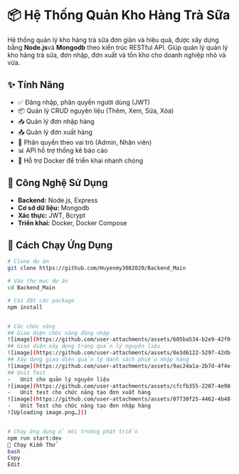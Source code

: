 # 📦 Hệ Thống Quản Kho Hàng Trà Sữa

Hệ thống quản lý kho hàng trà sữa đơn giản và hiệu quả, được xây dựng bằng **Node.js**và **Mongodb** theo kiến trúc RESTful API.
Giúp quản lý  quản lý kho hàng trà sữa, đơn nhập, đơn xuất và tồn kho cho doanh nghiệp nhỏ và vừa.

## ✨ Tính Năng

- ✅ Đăng nhập, phân quyền người dùng (JWT)
- 📦 Quản lý CRUD nguyên liệu (Thêm, Xem, Sửa, Xóa)
- 📥 Quản lý đơn nhập hàng
- 📤 Quản lý đơn xuất hàng
- 🔐 Phân quyền theo vai trò (Admin, Nhân viên)
- 📊 API hỗ trợ thống kê báo cáo
- 🐳 Hỗ trợ Docker để triển khai nhanh chóng

## 🔧 Công Nghệ Sử Dụng

- **Backend:** Node.js, Express
- **Cơ sở dữ liệu:** Mongodb
- **Xác thực:** JWT, Bcrypt
- **Triển khai:** Docker, Docker Compose

## 🚀 Cách Chạy Ứng Dụng

```bash
# Clone dự án
git clone https://github.com/Huyenmy3082020/Backend_Main

# Vào thư mục dự án
cd Backend_Main

# Cài đặt các package
npm install


# Các chức năng
## Giao diện chức năng đăng nhập
![image](https://github.com/user-attachments/assets/605ba534-b2e9-42f0-9bd3-75ea447c539c)
## Giao diện xây dựng trang quản lý nguyên liệu
![image](https://github.com/user-attachments/assets/8e3d6122-5297-42db-b7c0-90980bb3f226)
## Xây dựng giao diện quản lý danh sách phiếu nhập hàng
![image](https://github.com/user-attachments/assets/9ac24a1a-2b7d-4f4e-a245-6092915b0ccc)
## Unit Test
-	Unit cho quản lý nguyên liệu
![image](https://github.com/user-attachments/assets/cfcfb355-2207-4e98-9c0c-688c8a0810ab)
-	Unit test cho chức năng tạo đơn xuất hàng
![image](https://github.com/user-attachments/assets/07730f25-4462-4b48-ac75-5baf5f0d4e79)
-	Unit Test cho chức năng tạo đơn nhập hàng
![Uploading image.png…]()


# Chạy ứng dụng ở môi trường phát triển
npm run start:dev
🧪 Chạy Kiểm Thử
bash
Copy
Edit
